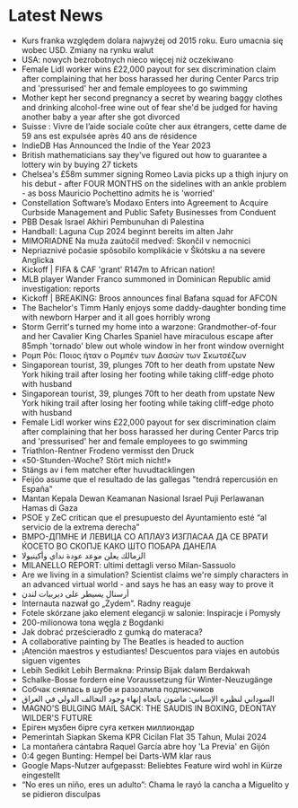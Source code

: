 # Latest News
-  Kurs franka względem dolara najwyżej od 2015 roku. Euro umacnia się wobec USD. Zmiany na rynku walut
-  USA: nowych bezrobotnych nieco więcej niż oczekiwano
-  Female Lidl worker wins £22,000 payout for sex discrimination claim after complaining that her boss harassed her during Center Parcs trip and 'pressurised' her and female employees to go swimming
-  Mother kept her second pregnancy a secret by wearing baggy clothes and drinking alcohol-free wine out of fear she'd be judged for having another baby a year after she got divorced
-  Suisse : Vivre de l’aide sociale coûte cher aux étrangers, cette dame de 59 ans est expulsée après 40 ans de résidence
-  IndieDB Has Announced the Indie of the Year 2023
-  British mathematicians say they've figured out how to guarantee a lottery win by buying 27 tickets
-  Chelsea's £58m summer signing Romeo Lavia picks up a thigh injury on his debut - after FOUR MONTHS on the sidelines with an ankle problem - as boss Mauricio Pochettino admits he is 'worried'
-  Constellation Software’s Modaxo Enters into Agreement to Acquire Curbside Management and Public Safety Businesses from Conduent
-  PBB Desak Israel Akhiri Pembunuhan di Palestina
-  Handball: Laguna Cup 2024 beginnt bereits im alten Jahr
-  MIMORIADNE Na muža zaútočil medveď: Skončil v nemocnici
-  Nepriaznivé počasie spôsobilo komplikácie v Škótsku a na severe Anglicka
-  Kickoff | FIFA & CAF 'grant' R147m to African nation!
-  MLB player Wander Franco summoned in Dominican Republic amid investigation: reports
-  Kickoff | BREAKING: Broos announces final Bafana squad for AFCON
-  The Bachelor's Timm Hanly enjoys some daddy-daughter bonding time with newborn Harper and it all goes horribly wrong
-  Storm Gerrit's turned my home into a warzone: Grandmother-of-four and her Cavalier King Charles Spaniel have miraculous escape after 85mph 'tornado' blew out whole window in her front window overnight
-  Ρομπ Ρόι: Ποιος ήταν ο Ρομπέν των Δασών των Σκωτσέζων
-  Singaporean tourist, 39, plunges 70ft to her death from upstate New York hiking trail after losing her footing while taking cliff-edge photo with husband
-  Singaporean tourist, 39, plunges 70ft to her death from upstate New York hiking trail after losing her footing while taking cliff-edge photo with husband
-  Female Lidl worker wins £22,000 payout for sex discrimination claim after complaining that her boss harassed her during Center Parcs trip and 'pressurised' her and female employees to go swimming
-  Triathlon-Rentner Frodeno vermisst den Druck
-  «50-Stunden-Woche? Stört mich nicht!»
-  Stängs av i fem matcher efter huvudtacklingen
-  Feijóo asume que el resultado de las gallegas "tendrá repercusión en España"
-  Mantan Kepala Dewan Keamanan Nasional Israel Puji Perlawanan Hamas di Gaza
-  PSOE y ZeC critican que el presupuesto del Ayuntamiento esté “al servicio de la extrema derecha”
-  ВМРО-ДПМНЕ И ЛЕВИЦА СО АПЛАУЗ ИЗГЛАСАА ДА СЕ ВРАТИ ЌОСЕТО ВО СКОПЈЕ КАКО ШТО ПОБАРА ДАНЕЛА
-  الزمالك يعلن موعد عودة نداي وأكينيولا
-  MILANELLO REPORT: ultimi dettagli verso Milan-Sassuolo
-  Are we living in a simulation? Scientist claims we're simply characters in an advanced virtual world - and says he has an easy way to prove it
-  أرسنال يسيطر على ديربيات لندن
-  Internauta nazwał go „Żydem”. Radny reaguje
-  Fotele skórzane jako element elegancji w salonie: Inspiracje i Pomysły
-  200-milionowa tona węgla z Bogdanki
-  Jak dobrać prześcieradło z gumką do materaca?
-  A collaborative painting by The Beatles is headed to auction
-  ¡Atención maestros y estudiantes! Descuentos para viajes en autobús siguen vigentes
-  Lebih Sedikit Lebih Bermakna: Prinsip Bijak dalam Berdakwah
-  Schalke-Bosse fordern eine Voraussetzung für Winter-Neuzugänge
-  Собчак снялась в шубе и разозлила подписчиков
-  السوداني لنظيره الإسباني: ماضون باتجاه إنهاء وجود التحالف الدولي في العراق
-  MAGNO'S BULGING MAIL SACK: THE SAUDIS IN BOXING, DEONTAY WILDER'S FUTURE
-  Еріген мұзбен бірге суға кеткен миллиондар
-  Pemerintah Siapkan Skema KPR Cicilan Flat 35 Tahun, Mulai 2024
-  La montañera cántabra Raquel García abre hoy 'La Previa' en Gijón
-  0:4 gegen Bunting: Hempel bei Darts-WM klar raus
-  Google Maps-Nutzer aufgepasst: Beliebtes Feature wird wohl in Kürze eingestellt
-  “No eres un niño, eres un adulto”: Chama le rayó la cancha a Miguelito y se pidieron disculpas
